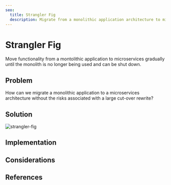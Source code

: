 ```yaml
---
seo:
  title: Strangler Fig
  description: Migrate from a monolithic application architecture to microservices in a controlled, step-by-step fashion using CDC and event streams.
---
```


# Strangler Fig
Move functionality from a montolithic application to microservices gradually until the monolith is no longer being used and can be shut down.

## Problem
How can we migrate a monolithic application to a microservices architecture without the risks associated with a large cut-over rewrite?

## Solution
![strangler-fig](../img/strangler-fig.png)


## Implementation


## Considerations


## References
